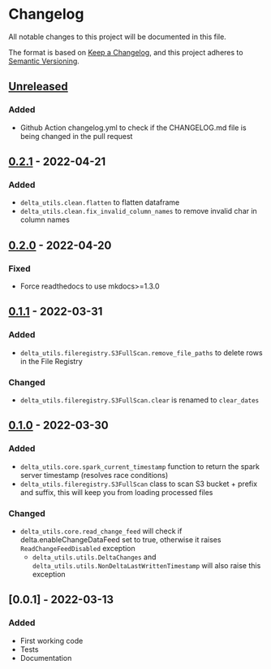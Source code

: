 # Changelog
All notable changes to this project will be documented in this file.

The format is based on [Keep a Changelog](https://keepachangelog.com/en/1.0.0/),
and this project adheres to [Semantic Versioning](https://semver.org/spec/v2.0.0.html).


## [Unreleased]
### Added
- Github Action changelog.yml to check if the CHANGELOG.md file is being changed in the pull request

## [0.2.1] - 2022-04-21
### Added
- `delta_utils.clean.flatten` to flatten dataframe
- `delta_utils.clean.fix_invalid_column_names` to remove invalid char in column names

## [0.2.0] - 2022-04-20
### Fixed
- Force readthedocs to use mkdocs>=1.3.0

## [0.1.1] - 2022-03-31
### Added
- `delta_utils.fileregistry.S3FullScan.remove_file_paths` to delete rows in the File Registry

### Changed
- `delta_utils.fileregistry.S3FullScan.clear` is renamed to `clear_dates`

## [0.1.0] - 2022-03-30
### Added
- `delta_utils.core.spark_current_timestamp` function to return the spark server timestamp (resolves race conditions)
- `delta_utils.fileregistry.S3FullScan` class to scan S3 bucket + prefix and suffix, this will keep you from loading processed files

### Changed
- `delta_utils.core.read_change_feed` will check if delta.enableChangeDataFeed set to true, otherwise it
raises `ReadChangeFeedDisabled` exception
    - `delta_utils.utils.DeltaChanges` and `delta_utils.utils.NonDeltaLastWrittenTimestamp` will also raise this exception

## [0.0.1] - 2022-03-13
### Added
- First working code
- Tests
- Documentation

[Unreleased]: https://github.com/husqvarnagroup/delta_utils/compare/v0.2.1...HEAD
[0.2.1]: https://github.com/husqvarnagroup/delta_utils/compare/v0.2.0...v0.2.1
[0.2.0]: https://github.com/husqvarnagroup/delta_utils/compare/v0.1.1...v0.2.0
[0.1.1]: https://github.com/husqvarnagroup/delta_utils/compare/v0.1.0...v0.1.1
[0.1.0]: https://github.com/husqvarnagroup/delta_utils/compare/v0.0.1...v0.1.0
